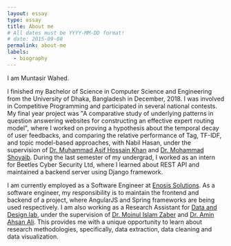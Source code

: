 ```yaml
---
layout: essay
type: essay
title: About me
# All dates must be YYYY-MM-DD format!
# date: 2015-09-08
permalink: about-me
labels:
  - biography
---
```


I am Muntasir Wahed.

I finished my Bachelor of Science in Computer Science and Engineering from the University of Dhaka, Bangladesh in December, 2018. I was involved in Competitive Programming and participated in several national contests. My final year project was "A comparative study of underlying patterns in question answering websites for constructing an effective expert routing model", where I worked on proving a hypothesis about the temporal decay of user feedbacks, and comparing the relative performance of Tag, TF-IDF, and topic model-based approaches, with Nabil Hasan, under the supervision of <a href="http://www.cse.du.ac.bd/profile/?people_id=50">Dr. Muhammad Asif Hossain Khan</a> and <a href="http://www.iit.du.ac.bd/about_iit/individual_teacher/48">Dr. Mohammad Shoyaib</a>.  During the last semester of my undergrad, I worked as an intern for Beetles Cyber Security Ltd, where I learned about REST API and maintained a backend server using Django framework. 

I am currently employed as a Software Engineer at <a href="https://www.enosisbd.com/">Enosis Solutions</a>. As a software engineer, my responsibility is to maintain the frontend and backend of a project, where AngularJS and Spring frameworks are being used respectively. I am also working as a Research Assistant for <a href="https://www.dndlab.org/">Data and Design lab</a>, under the supervision of  <a href="http://www.cse.du.ac.bd/profile/?people_id=46">Dr. Moinul Islam Zaber</a> and <a href="https://scholar.google.com/citations?user=OqlqQTwAAAAJ&hl=en">Dr. Amin Ahsan Ali</a>. This provides me with a unique opportunity to learn about research methodologies, specifically, data extraction, data cleaning and data visualization.
